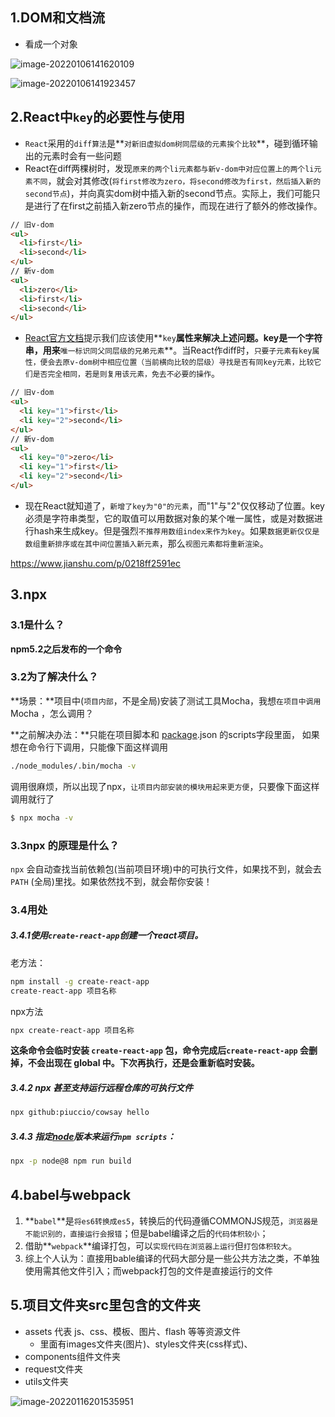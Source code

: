 ## 1.DOM和文档流

- 看成一个对象

![image-20220106141620109](C:\Users\zayn\AppData\Roaming\Typora\typora-user-images\image-20220106141620109.png)

![image-20220106141923457](C:\Users\zayn\AppData\Roaming\Typora\typora-user-images\image-20220106141923457.png)

## 2.React中`key`的必要性与使用

- `React`采用的`diff算法`是**`对新旧虚拟dom树同层级的元素挨个比较`**，碰到循环输出的元素时会有一些问题
- React在diff两棵树时，发现`原来的两个li元素都与新v-dom中对应位置上的两个li元素不同`，就会对其修改(`将first修改为zero，将second修改为first，然后插入新的second节点`)，并向真实dom树中插入新的second节点。实际上，我们可能只是进行了在first之前插入新zero节点的操作，而现在进行了额外的修改操作。

``` html
// 旧v-dom
<ul>
  <li>first</li>
  <li>second</li>
</ul>
// 新v-dom
<ul>
  <li>zero</li>
  <li>first</li>
  <li>second</li>
</ul>
```

- [React官方文档](https://link.jianshu.com?t=https://facebook.github.io/react/docs/reconciliation.html#keys)提示我们应该使用**`key`**属性来解决上述问题。key是一个字符串，用来**`唯一标识同父同层级的兄弟元素`**。当React作diff时，`只要子元素有key属性，便会去原v-dom树中相应位置（当前横向比较的层级）寻找是否有同key元素，比较它们是否完全相同，若是则复用该元素，免去不必要的操作`。

``` html
// 旧v-dom
<ul>
  <li key="1">first</li>
  <li key="2">second</li>
</ul>
// 新v-dom
<ul>
  <li key="0">zero</li>
  <li key="1">first</li>
  <li key="2">second</li>
</ul>
```

- 现在React就知道了，`新增了key为"0"的元素`，而"1"与"2"仅仅移动了位置。key必须是字符串类型，它的取值可以用数据对象的某个唯一属性，或是对数据进行hash来生成key。但是强烈`不推荐用数组index来作为key`。如果`数据更新仅仅是数组重新排序或在其中间位置插入新元素`，那么`视图元素都将重新渲染`。

https://www.jianshu.com/p/0218ff2591ec

## 3.npx

### 3.1是什么？

**npm5.2之后发布的一个命令**

### 3.2**为了解决什么？**

**场景：**项目中(`项目内部`，不是全局)安装了测试工具Mocha，我想`在项目中调用` Mocha ，怎么调用？

**之前解决办法：**只能在项目脚本和 [package](https://so.csdn.net/so/search?q=package&spm=1001.2101.3001.7020).json 的scripts字段里面， 如果想在命令行下调用，只能像下面这样调用

``` bash
./node_modules/.bin/mocha -v
```

调用很麻烦，所以出现了npx，`让项目内部安装的模块用起来更方便`，只要像下面这样调用就行了

``` bash
$ npx mocha -v
```

### 3.3npx 的原理是什么？

`npx` 会自动查找当前依赖包(当前项目环境)中的可执行文件，如果找不到，就会去 `PATH` (全局)里找。如果依然找不到，就会帮你安装！

### 3.4用处

##### 3.4.1使用`create-react-app`创建一个react项目。

老方法：

``` bash
npm install -g create-react-app
create-react-app 项目名称
```

npx方法

``` bash
npx create-react-app 项目名称
```

**这条命令会临时安装 `create-react-app` 包，命令完成后`create-react-app` 会删掉，不会出现在 global 中。下次再执行，还是会重新临时安装。**

##### 3.4.2 npx 甚至支持运行远程仓库的可执行文件

``` bash
npx github:piuccio/cowsay hello

```

##### 3.4.3 指定[node](https://so.csdn.net/so/search?q=node&spm=1001.2101.3001.7020)版本来运行`npm scripts`：

``` bash
npx -p node@8 npm run build
```

## 4.babel与webpack

1. **`babel`**是`将es6转换成es5`，转换后的代码遵循COMMONJS规范，`浏览器是不能识别的，直接运行会报错`；但是babel编译之后的`代码体积较小`；
2. 借助**`webpack`**编译打包，可以`实现代码在浏览器上运行`但`打包体积较大`。
3. 综上个人认为：直接用bable编译的代码大部分是一些公共方法之类，不单独使用需其他文件引入；而webpack打包的文件是直接运行的文件

## 5.项目文件夹src里包含的文件夹

- assets 代表 js、css、模板、图片、flash 等等资源文件
  - 里面有images文件夹(图片)、styles文件夹(css样式)、
- components组件文件夹
- request文件夹
- utils文件夹



![image-20220116201535951](C:\Users\zayn\AppData\Roaming\Typora\typora-user-images\image-20220116201535951.png)
